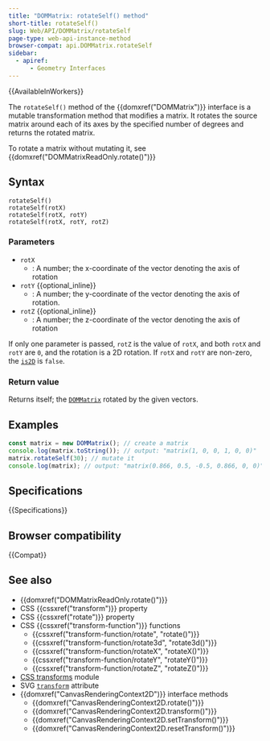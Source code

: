 ```yaml
---
title: "DOMMatrix: rotateSelf() method"
short-title: rotateSelf()
slug: Web/API/DOMMatrix/rotateSelf
page-type: web-api-instance-method
browser-compat: api.DOMMatrix.rotateSelf
sidebar:
  - apiref:
      - Geometry Interfaces
---
```


{{AvailableInWorkers}}

The `rotateSelf()` method of the {{domxref("DOMMatrix")}} interface is a mutable transformation method that modifies a matrix. It rotates the source matrix around each of its axes by the specified number of degrees and returns the rotated matrix.

To rotate a matrix without mutating it, see {{domxref("DOMMatrixReadOnly.rotate()")}}

## Syntax

```js-nolint
rotateSelf()
rotateSelf(rotX)
rotateSelf(rotX, rotY)
rotateSelf(rotX, rotY, rotZ)
```

### Parameters

- `rotX`
  - : A number; the x-coordinate of the vector denoting the axis of rotation
- `rotY` {{optional_inline}}
  - : A number; the y-coordinate of the vector denoting the axis of rotation.
- `rotZ` {{optional_inline}}
  - : A number; the z-coordinate of the vector denoting the axis of rotation

If only one parameter is passed, `rotZ` is the value of `rotX`, and both `rotX` and `rotY` are `0`, and the rotation is a 2D rotation. If `rotX` and `rotY` are non-zero, the [`is2D`](/en-US/docs/Web/API/DOMMatrixReadOnly/is2D) is `false`.

### Return value

Returns itself; the [`DOMMatrix`](/en-US/docs/Web/API/DOMMatrix) rotated by the given
vectors.

## Examples

```js
const matrix = new DOMMatrix(); // create a matrix
console.log(matrix.toString()); // output: "matrix(1, 0, 0, 1, 0, 0)"
matrix.rotateSelf(30); // mutate it
console.log(matrix); // output: "matrix(0.866, 0.5, -0.5, 0.866, 0, 0)"
```

## Specifications

{{Specifications}}

## Browser compatibility

{{Compat}}

## See also

- {{domxref("DOMMatrixReadOnly.rotate()")}}
- CSS {{cssxref("transform")}} property
- CSS {{cssxref("rotate")}} property
- CSS {{cssxref("transform-function")}} functions
  - {{cssxref("transform-function/rotate", "rotate()")}}
  - {{cssxref("transform-function/rotate3d", "rotate3d()")}}
  - {{cssxref("transform-function/rotateX", "rotateX()")}}
  - {{cssxref("transform-function/rotateY", "rotateY()")}}
  - {{cssxref("transform-function/rotateZ", "rotateZ()")}}
- [CSS transforms](/en-US/docs/Web/CSS/CSS_transforms) module
- SVG [`transform`](/en-US/docs/Web/SVG/Reference/Attribute/transform) attribute
- {{domxref("CanvasRenderingContext2D")}} interface methods
  - {{domxref("CanvasRenderingContext2D.rotate()")}}
  - {{domxref("CanvasRenderingContext2D.transform()")}}
  - {{domxref("CanvasRenderingContext2D.setTransform()")}}
  - {{domxref("CanvasRenderingContext2D.resetTransform()")}}
